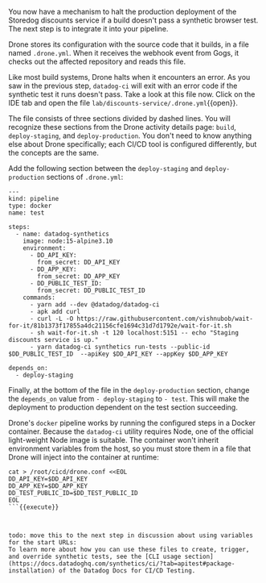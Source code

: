 You now have a mechanism to halt the production deployment of the Storedog discounts service if a build doesn't pass a synthetic browser test. The next step is to integrate it into your pipeline.

Drone stores its configuration with the source code that it builds, in a file named `.drone.yml`. When it receives the webhook event from Gogs, it checks out the affected repository and reads this file. 

Like most build systems, Drone halts when it encounters an error. As you saw in the previous step, `datadog-ci` will exit with an error code if the synthetic test it runs doesn't pass. Take a look at this file now. Click on the IDE tab and open the file `lab/discounts-service/.drone.yml`{{open}}.

The file consists of three sections divided by dashed lines. You will recognize these sections from the Drone activity details page: `build`, `deploy-staging`, and `deploy-production`. You don't need to know anything else about Drone specifically; each CI/CD tool is configured differently, but the concepts are the same. 

Add the following section between the `deploy-staging` and `deploy-production` sections of `.drone.yml`:

```
---
kind: pipeline
type: docker
name: test

steps:
  - name: datadog-synthetics
    image: node:15-alpine3.10
    environment:
      - DD_API_KEY:
        from_secret: DD_API_KEY
      - DD_APP_KEY:
        from_secret: DD_APP_KEY
      - DD_PUBLIC_TEST_ID:
        from_secret: DD_PUBLIC_TEST_ID
    commands:
      - yarn add --dev @datadog/datadog-ci
      - apk add curl
      - curl -L -O https://raw.githubusercontent.com/vishnubob/wait-for-it/81b1373f17855a4dc21156cfe1694c31d7d1792e/wait-for-it.sh
      - sh wait-for-it.sh -t 120 localhost:5151 -- echo "Staging discounts service is up."
      - yarn datadog-ci synthetics run-tests --public-id $DD_PUBLIC_TEST_ID  --apiKey $DD_API_KEY --appKey $DD_APP_KEY

depends_on:
  - deploy-staging
```

Finally, at the bottom of the file in the `deploy-production` section, change the `depends_on` value from `- deploy-staging` to `- test`. This will make the deployment to production dependent on the test section succeeding.

Drone's `docker` pipeline works by running the configured steps in a Docker container. Because the `datadog-ci` utility requires Node, one of the official light-weight Node image is suitable. The container won't inherit environment variables from the host, so you must store them in a file that Drone will inject into the container at runtime:

```shell
cat > /root/cicd/drone.conf <<EOL
DD_API_KEY=$DD_API_KEY 
DD_APP_KEY=$DD_APP_KEY 
DD_TEST_PUBLIC_ID=$DD_TEST_PUBLIC_ID
EOL
```{{execute}}



todo: move this to the next step in discussion about using variables for the start URLs:
To learn more about how you can use these files to create, trigger, and override synthetic tests, see the [CLI usage section](https://docs.datadoghq.com/synthetics/ci/?tab=apitest#package-installation) of the Datadog Docs for CI/CD Testing. 

    